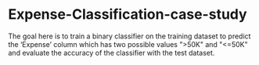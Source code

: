 # Expense-Classification-case-study
The goal here is to train a binary classifier on the training dataset to predict the ‘Expense’ column which has two possible values ">50K" and "&lt;=50K" and evaluate the accuracy of the classifier with the test dataset.

